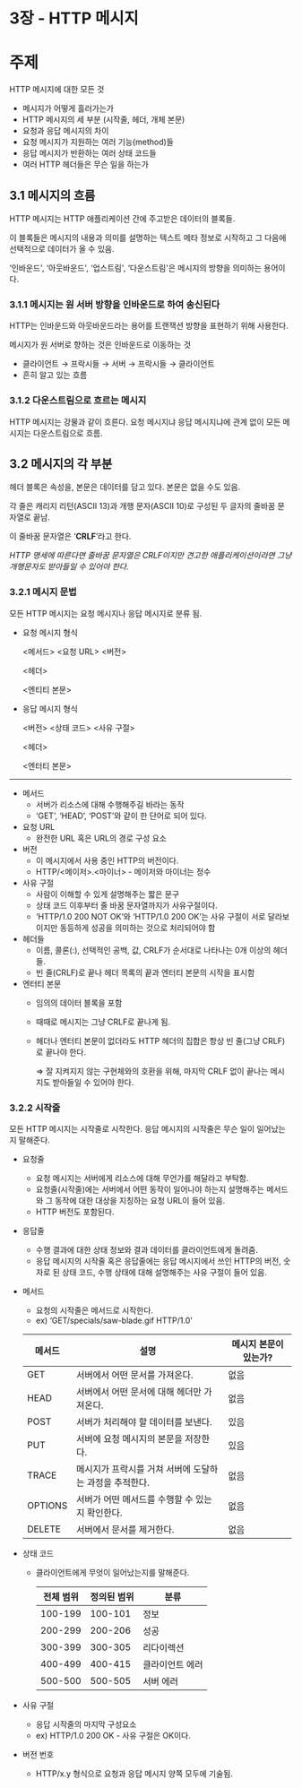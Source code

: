 # 3장 - HTTP 메시지

# 주제

HTTP 메시지에 대한 모든 것

- 메시지가 어떻게 흘러가는가
- HTTP 메시지의 세 부분 (시작줄, 헤더, 개체 본문)
- 요청과 응답 메시지의 차이
- 요청 메시지가 지원하는 여러 기능(method)들
- 응답 메시지가 반환하는 여러 상태 코드들
- 여러 HTTP 헤더들은 무슨 일을 하는가

## 3.1 메시지의 흐름

HTTP 메시지는 HTTP 애플리케이션 간에 주고받은 데이터의 블록들.

이 블록들은 메시지의 내용과 의미를 설명하는 텍스트 메타 정보로 시작하고 그 다음에 선택적으로 데이터가 올 수 있음.

‘인바운드', ‘아웃바운드', ‘업스트림', ‘다운스트림'은 메시지의 방향을 의미하는 용어이다.

### 3.1.1 메시지는 원 서버 방향을 인바운드로 하여 송신된다

HTTP는 인바운드와 아웃바운드라는 용어를 트랜잭션 방향을 표현하기 위해 사용한다.

메시지가 원 서버로 향하는 것은 인바운드로 이동하는 것

- 클라이언트 → 프락시들 → 서버 → 프락시들 → 클라이언트
- 흔히 알고 있는 흐름

### 3.1.2 다운스트림으로 흐르는 메시지

HTTP 메시지는 강물과 같이 흐른다. 요청 메시지냐 응답 메시지냐에 관계 없이 모든 메시지는 다운스트림으로 흐름.

## 3.2 메시지의 각 부분

헤더 블록은 속성을, 본문은 데이터를 담고 있다. 본문은 없을 수도 있음.

각 줄은 캐리지 리턴(ASCII 13)과 개행 문자(ASCII 10)로 구성된 두 글자의 줄바꿈 문자열로 끝남.

이 줄바꿈 문자열은 ‘**CRLF**’라고 한다.

*HTTP 명세에 따른다면 줄바꿈 문자열은 CRLF이지만 견고한 애플리케이션이라면 그냥 개행문자도 받아들일 수 있어야 한다.*

### 3.2.1 메시지 문법

모든 HTTP 메시지는 요청 메시지나 응답 메시지로 분류 됨.

- 요청 메시지 형식
    
    <메서드> <요청 URL> <버전>
    
    <헤더>
    
    <엔티티 본문>
    
- 응답 메시지 형식
    
    <버전> <상태 코드> <사유 구절>
    
    <헤더>
    
    <엔터티 본문>
    

---

- 메서드
    - 서버가 리소스에 대해 수행해주길 바라는 동작
    - ‘GET’, ‘HEAD’, ‘POST’와 같이 한 단어로 되어 있다.
- 요청 URL
    - 완전한 URL 혹은 URL의 경로 구성 요소
- 버전
    - 이 메시지에서 사용 중인 HTTP의 버전이다.
    - HTTP/<메이저>.<마이너> - 메이저와 마이너는 정수
- 사유 구절
    - 사람이 이해할 수 있게 설명해주는 짧은 문구
    - 상태 코드 이후부터 줄 바꿈 문자열까지가 사유구절이다.
    - ‘HTTP/1.0 200 NOT OK’와 ‘HTTP/1.0 200 OK’는 사유 구절이 서로 달라보이지만 동등하게 성공을 의미하는 것으로 처리되어야 함
- 헤더들
    - 이름, 콜론(:), 선택적인 공백, 값, CRLF가 순서대로 나타나는 0개 이상의 헤더들.
    - 빈 줄(CRLF)로 끝나 헤더 목록의 끝과 엔터티 본문의 시작을 표시함
- 엔터티 본문
    - 임의의 데이터 블록을 포함
    - 때때로 메시지는 그냥 CRLF로 끝나게 됨.
    - 헤더나 엔터티 본문이 없더라도 HTTP 헤더의 집합은 항상 빈 줄(그냥 CRLF)로 끝나야 한다.
        
        ⇒ 잘 지켜지지 않는 구현체와의 호환을 위해, 마지막 CRLF 없이 끝나는 메시지도 받아들일 수 있어야 한다.
        

### 3.2.2 시작줄

모든 HTTP 메시지는 시작줄로 시작한다. 응답 메시지의 시작줄은 무슨 일이 일어났는지 말해준다.

- 요청줄
    - 요청 메시지는 서버에게 리소스에 대해 무언가를 해달라고 부탁함.
    - 요청줄(시작줄)에는 서버에서 어떤 동작이 일어나야 하는지 설명해주는 메서드와 그 동작에 대한 대상을 지칭하는 요청 URL이 들어 있음.
    - HTTP 버전도 포함된다.
- 응답줄
    - 수행 결과에 대한 상태 정보와 결과 데이터를 클라이언트에게 돌려줌.
    - 응답 메시지의 시작줄 혹은 응답줄에는 응답 메시지에서 쓰인 HTTP의 버전, 숫자로 된 상태 코드, 수행 상태에 대해 설명해주는 사유 구절이 들어 있음.
- 메서드
    - 요청의 시작줄은 메서드로 시작한다.
    - ex) ‘GET/specials/saw-blade.gif HTTP/1.0’
    
    | 메서드 | 설명 | 메시지 본문이 있는가? |
    | --- | --- | --- |
    | GET | 서버에서 어떤 문서를 가져온다. | 없음 |
    | HEAD | 서버에서 어떤 문서에 대해 헤더만 가져온다. | 없음 |
    | POST | 서버가 처리해야 할 데이터를 보낸다. | 있음 |
    | PUT | 서버에 요청 메시지의 본문을 저장한다. | 있음 |
    | TRACE | 메시지가 프락시를 거쳐 서버에 도달하는 과정을 추적한다. | 없음 |
    | OPTIONS | 서버가 어떤 메서드를 수행할 수 있는 지 확인한다. | 없음 |
    | DELETE | 서버에서 문서를 제거한다. | 없음 |
- 상태 코드
    - 클라이언트에게 무엇이 일어났는지를 말해준다.
        
        
        | 전체 범위 | 정의된 범위 | 분류 |
        | --- | --- | --- |
        | 100-199 | 100-101 | 정보 |
        | 200-299 | 200-206 | 성공 |
        | 300-399 | 300-305 | 리다이렉션 |
        | 400-499 | 400-415 | 클라이언트 에러 |
        | 500-500 | 500-505 | 서버 에러 |
- 사유 구절
    - 응답 시작줄의 마지막 구성요소
    - ex) HTTP/1.0 200 OK - 사유 구절은 OK이다.
- 버전 번호
    - HTTP/x.y 형식으로 요청과 응답 메시지 양쪽 모두에 기술됨.